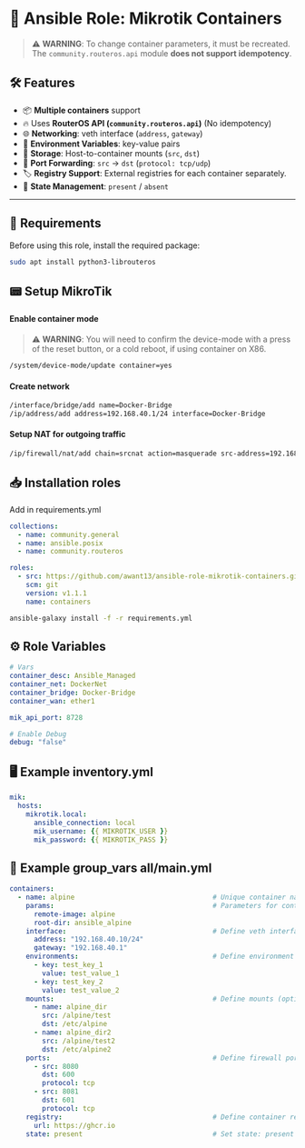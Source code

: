 # 🚀 Ansible Role: Mikrotik Containers  

> ⚠ **WARNING**: To change container parameters, it must be recreated.  
> The `community.routeros.api` module **does not support idempotency**.  

## 🛠 Features  
- 📦  **Multiple containers** support  
- 🔥 Uses **RouterOS API (`community.routeros.api`)** (No idempotency)  
- 🌐 **Networking**: veth interface (`address`, `gateway`)  
- 🌱 **Environment Variables**: key-value pairs  
- 📂 **Storage**: Host-to-container mounts (`src`, `dst`)  
- 🔀 **Port Forwarding**: `src` → `dst` (`protocol: tcp/udp`)  
- 🏷️ **Registry Support**: External registries for each container separately.
-  📌 **State Management**: `present` / `absent`  

---

## 🔧 Requirements  

Before using this role, install the required package:  

```bash
sudo apt install python3-librouteros
```

## 📟 Setup MikroTik 

#### Enable container mode

> ⚠ **WARNING**: You will need to confirm the device-mode with a press of the reset button, or a cold reboot, if using container on X86.

```bash
/system/device-mode/update container=yes
```
#### Create network

```bash 
/interface/bridge/add name=Docker-Bridge
/ip/address/add address=192.168.40.1/24 interface=Docker-Bridge
```
#### Setup NAT for outgoing traffic

```bash 
/ip/firewall/nat/add chain=srcnat action=masquerade src-address=192.168.40.1/24
```

## 📥 Installation roles
Add in requirements.yml

```yaml
collections:  
  - name: community.general
  - name: ansible.posix
  - name: community.routeros

roles:
  - src: https://github.com/awant13/ansible-role-mikrotik-containers.git
    scm: git
    version: v1.1.1
    name: containers
``` 

```bash
ansible-galaxy install -f -r requirements.yml
```

## ⚙️ Role Variables

```yaml
# Vars
container_desc: Ansible_Managed
container_net: DockerNet
container_bridge: Docker-Bridge
container_wan: ether1

mik_api_port: 8728

# Enable Debug
debug: "false"
```

## 🖥️ Example inventory.yml

```yaml
mik:
  hosts:
    mikrotik.local:
      ansible_connection: local
      mik_username: {{ MIKROTIK_USER }}
      mik_password: {{ MIKROTIK_PASS }}

```

## 📜 Example group_vars all/main.yml

```yaml
containers:
  - name: alpine                                  # Unique container name  
    params:                                       # Parameters for container creation  
      remote-image: alpine
      root-dir: ansible_alpine
    interface:                                    # Define veth interface for the container  
      address: "192.168.40.10/24"
      gateway: "192.168.40.1"
    environments:                                 # Define environment variables (optional)  
      - key: test_key_1
        value: test_value_1
      - key: test_key_2
        value: test_value_2
    mounts:                                       # Define mounts (optional)  
      - name: alpine_dir
        src: /alpine/test
        dst: /etc/alpine
      - name: alpine_dir2
        src: /alpine/test2
        dst: /etc/alpine2
    ports:                                        # Define firewall ports (optional)  
      - src: 8080
        dst: 600
        protocol: tcp
      - src: 8081
        dst: 601
        protocol: tcp
    registry:                                     # Define container registry  
      url: https://ghcr.io
    state: present                                # Set state: present or absent  
```
